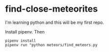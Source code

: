 # find-close-meteorites

I'm learning python and this will be my first repo.

Install pipenv. Then

```
pipenv install
pipenv run "python meteors/find_meteors.py
```